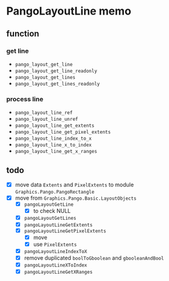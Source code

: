 PangoLayoutLine memo
====================

function
--------

### get line

* `pango_layout_get_line`
* `pango_layout_get_line_readonly`
* `pango_layout_get_lines`
* `pango_layout_get_lines_readonly`

### process line

* `pango_layout_line_ref`
* `pango_layout_line_unref`
* `pango_layout_line_get_extents`
* `pango_layout_line_get_pixel_extents`
* `pango_layout_line_index_to_x`
* `pango_layout_line_x_to_index`
* `pango_layout_line_get_x_ranges`

todo
----

* [x] move data `Extents` and `PixelExtents` to module `Graphics.Pango.PangoRectangle`
* [x] move from `Graphics.Pango.Basic.LayoutObjects`
	+ [x] `pangoLayoutGetLine`
		- [x] to check NULL
	+ [x] `pangoLayoutGetLines`
	+ [x] `pangoLayoutLineGetExtents`
	+ [x] `pangoLayoutLineGetPixelExtents`
		- [x] move
		- [x] use `PixelExtents`
	+ [x] `pangoLayoutLineIndexToX`
	+ [x] remove duplicated `boolToGboolean` and `gbooleanAndBool`
	+ [x] `pangoLayoutLineXToIndex`
	+ [x] `pangoLayoutLineGetXRanges`
